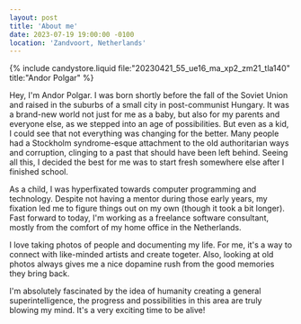 ```yaml
---
layout: post
title: 'About me'
date: 2023-07-19 19:00:00 -0100
location: 'Zandvoort, Netherlands'
---
```


{% include candystore.liquid file:"20230421_55_ue16_ma_xp2_zm21_tla140" title:"Andor Polgar" %}

Hey, I'm Andor Polgar. I was born shortly before the fall of the Soviet Union and raised in the suburbs of a small city in post-communist Hungary. It was a brand-new world not just for me as a baby, but also for my parents and everyone else, as we stepped into an age of possibilities. But even as a kid, I could see that not everything was changing for the better. Many people had a Stockholm syndrome-esque attachment to the old authoritarian ways and corruption, clinging to a past that should have been left behind. Seeing all this, I decided the best for me was to start fresh somewhere else after I finished school.

As a child, I was hyperfixated towards computer programming and technology. Despite not having a mentor during those early years, my fixation led me to figure things out on my own (though it took a bit longer). Fast forward to today, I'm working as a freelance software consultant, mostly from the comfort of my home office in the Netherlands.

I love taking photos of people and documenting my life. For me, it's a way to connect with like-minded artists and create togeter. Also, looking at old photos always gives me a nice dopamine rush from the good memories they bring back.

I'm absolutely fascinated by the idea of humanity creating a general superintelligence, the progress and possibilities in this area are truly blowing my mind. It's a very exciting time to be alive!

